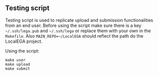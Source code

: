 ## Testing script

Testing script is used to replicate upload and submission functionalities from an end user.
Before using the script make sure there is a key `~/.ssh/lega.pub` and `~/.ssh/lega` or replace them with
your own in the `Makefile`. Also `MAIN_REPO=~/LocalEGA` should reflect the path do the LocalEGA project.

Using the script:
```
make user
make upload
make submit
```
